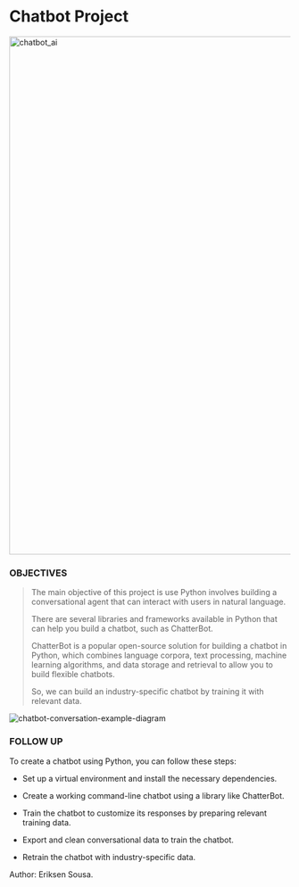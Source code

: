  <h1>Chatbot Project</h1>

<img width="929" alt="chatbot_ai" src="https://github.com/eriksensousa/Chatbot-Project/assets/126014537/ad80a0d2-2846-40ef-819d-a4ff6cf39ab5">


<h3>OBJECTIVES</h3>  

> The main objective of this project is use Python involves building a conversational agent that can interact with users in natural language. 
>
> There are several libraries and frameworks available in Python that can help you build a chatbot, such as ChatterBot.
>
> ChatterBot is a popular open-source solution for building a chatbot in Python, which combines language corpora, text processing, machine learning algorithms, and data storage and retrieval to allow you to build flexible chatbots.
>
> So, we can build an industry-specific chatbot by training it with relevant data.


![chatbot-conversation-example-diagram](https://github.com/eriksensousa/Chatbot-Project/assets/126014537/0f98aaf4-040d-4f9c-85bb-6dc973f41078)


<h3>FOLLOW UP</h3>

To create a chatbot using Python, you can follow these steps:

- Set up a virtual environment and install the necessary dependencies.

- Create a working command-line chatbot using a library like ChatterBot.

- Train the chatbot to customize its responses by preparing relevant training data.

- Export and clean conversational data to train the chatbot.

- Retrain the chatbot with industry-specific data.



Author: Eriksen Sousa.



